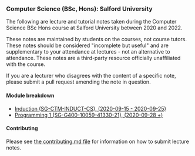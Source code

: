 ### Computer Science (BSc, Hons): Salford University

The following are lecture and tutorial notes taken during the Computer Science BSc Hons course at Salford University between 2020 and 2022.

These notes are maintained by students on the courses, not course tutors. These notes should be considered "incomplete but useful" and are supplementary to your attendance at lectures - not an alternative to attendance. These notes are a third-party resource officially unaffiliated with the course.

If you are a lecturer who disagrees with the content of a specific note, please submit a pull request amending the note in question.

#### Module breakdown

* [Induction (SG-CTM-INDUCT-CS), (2020-09-15 - 2020-09-25)](https://github.com/SalfordShane/SalfordUniversityLectureNotes-CS-BSC-Hons/tree/master/Induction%20(SG-CTM-INDUCT-CS))  
* [Programming 1 (SG-G400-10059-41330-21), (2020-09-28 +)](https://github.com/SalfordShane/SalfordUniversityLectureNotes-CS-BSC-Hons/tree/master/Programming%201%20(SG-G400-10059-41330-21))

#### Contributing

Please see [the contributing.md file](contributing.md) for information on how to submit lecture notes.
